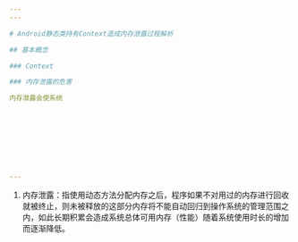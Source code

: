```yaml
---
---

# Android静态类持有Context造成内存泄露过程解析

## 基本概念

### Context

### 内存泄露的危害

内存泄露会使系统









---
```

1. 内存泄露：指使用动态方法分配内存之后，程序如果不对用过的内存进行回收就被终止，则未被释放的这部分内存将不能自动回归到操作系统的管理范围之内，如此长期积累会造成系统总体可用内存（性能）随着系统使用时长的增加而逐渐降低。
